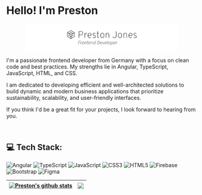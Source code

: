 # Hello! I'm Preston
<p align="center"><a href="https://prestonjones.dev"><img width="80%" alt="Hello, I'm Preston" src="./gh-readme-header.png" /></a></p>

I'm a passionate frontend developer from Germany with a focus on clean code and best practices. My strengths lie in Angular, TypeScript, JavaScript, HTML, and CSS.

I am dedicated to developing efficient and well-architected solutions to build dynamic and modern business applications that prioritize sustainability, scalability, and user-friendly interfaces.

If you think I'd be a great fit for your projects, I look forward to hearing from you.

<br>

## 💻 Tech Stack:
![Angular](https://img.shields.io/badge/angular-%23DD0031.svg?style=for-the-badge&logo=angular&logoColor=white) ![TypeScript](https://img.shields.io/badge/typescript-%23007ACC.svg?style=for-the-badge&logo=typescript&logoColor=white) ![JavaScript](https://img.shields.io/badge/javascript-%23323330.svg?style=for-the-badge&logo=javascript&logoColor=%23F7DF1E) ![CSS3](https://img.shields.io/badge/css3-%231572B6.svg?style=for-the-badge&logo=css3&logoColor=white) ![HTML5](https://img.shields.io/badge/html5-%23E34F26.svg?style=for-the-badge&logo=html5&logoColor=white) ![Firebase](https://img.shields.io/badge/firebase-a08021?style=for-the-badge&logo=firebase&logoColor=ffcd34) ![Bootstrap](https://img.shields.io/badge/bootstrap-%238511FA.svg?style=for-the-badge&logo=bootstrap&logoColor=white) ![Figma](https://img.shields.io/badge/figma-%23F24E1E.svg?style=for-the-badge&logo=figma&logoColor=white)

| <a href="https://github.com/preston-jones/github-readme-stats"><img align="center" src="https://github-readme-stats.vercel.app/api?username=preston-jones&show_icons=true&include_all_commits=true&theme=buefy&hide_border=true" alt="Preston's github stats" /></a> | <a href="https://github.com/preston-jones/github-readme-stats"><img align="center" src="https://github-readme-stats.vercel.app/api/top-langs/?username=preston-jones&layout=compact&theme=buefy&hide_border=true" /></a> |
| ------------- | ------------- |
